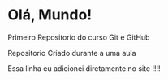 # Olá, Mundo!
 Primeiro Repositorio do curso Git e GitHub

 Repositorio Criado durante a uma aula

 Essa linha eu adicionei diretamente no site  !!!!
